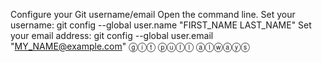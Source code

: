 Configure your Git username/email
Open the command line.
Set your username: git config --global user.name "FIRST_NAME LAST_NAME"
Set your email address: git config --global user.email "MY_NAME@example.com"
ⓖⓘⓣ ⓟⓤⓛⓛ ⓐⓛⓦⓐⓨⓢ

